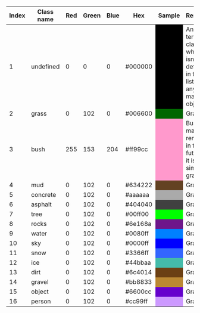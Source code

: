 
|Index|Class name| Red|Green|Blue|Hex|Sample|Remarks|
|--|--|--|--|--|--|--|--|
|1|undefined| 0|0|0|#000000<td style="background-color:#000000"></td>|Any terrain class which isn't defined in this list or any man made object|
|2|grass| 0|102|0|#006600<td style="background-color:#006600"></td>|Grass|
|3|bush| 255|153|204|#ff99cc<td style="background-color:#ff99cc"></td>|Bushes : may be removed in the future as it is similar to grass|
|4|mud| 0|102|0|#634222<td style="background-color:#634222"></td>|Grass|
|5|concrete| 0|102|0|#aaaaaa<td style="background-color:#aaaaaa"></td>|Grass|
|6|asphalt| 0|102|0|#404040<td style="background-color:#404040"></td>|Grass|
|7|tree| 0|102|0|#00ff00<td style="background-color:#00ff00"></td>|Grass|
|8|rocks| 0|102|0|#6e168a<td style="background-color:#6e168a"></td>|Grass|
|9|water| 0|102|0|#0080ff<td style="background-color:#0080ff"></td>|Grass|
|10|sky| 0|102|0|#0000ff<td style="background-color:#0000ff"></td>|Grass|
|11|snow| 0|102|0|#3366ff<td style="background-color:#3366ff"></td>|Grass|
|12|ice| 0|102|0|#44bbaa<td style="background-color:#44bbaa"></td>|Grass|
|13|dirt| 0|102|0|#6c4014<td style="background-color:#6c4014"></td>|Grass|
|14|gravel| 0|102|0|#bb8833<td style="background-color:#bb8833"></td>|Grass|
|15|object| 0|102|0|#6600cc<td style="background-color:#6600cc"></td>|Grass|
|16|person| 0|102|0|#cc99ff<td style="background-color:#cc99ff"></td>|Grass|